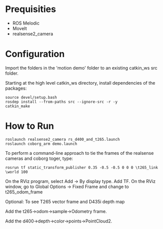 # Prequisities

* ROS Melodic
* MoveIt
* realsense2_camera

# Configuration

Import the folders in the 'motion demo' folder to an existing catkin_ws src folder. 

Starting at the high level catkin_ws directory, install dependencies of the packages:

~~~
source devel/setup.bash
rosdep install --from-paths src --ignore-src -r -y
catkin_make
~~~


# How to Run

~~~
roslaunch realsense2_camera rs_d400_and_t265.launch
roslaunch coborg_arm demo.launch
~~~

To perform a command-line approach to tie the frames of the realsense cameras and coborg toger, type:

~~~
rosrun tf static_transform_publisher 0.35 -0.5 -0.5 0 0 0 \t265_link \world 100
~~~

On the RViz program, select Add -> By display type. Add TF. On the RViz window, go to Global Options -> Fixed Frame and change to t265_odom_frame


Optional: To see T265 vector frame and D435i depth map

Add the t265->odom->sample->Odometry frame. 

Add the d400->depth->color->points->PointCloud2. 

